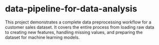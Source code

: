 # data-pipeline-for-data-analysis
This project demonstrates a complete data preprocessing workflow for a customer sales dataset. It covers the entire process from loading raw data to creating new features, handling missing values, and preparing the dataset for machine learning models.
